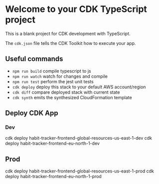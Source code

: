 # Welcome to your CDK TypeScript project

This is a blank project for CDK development with TypeScript.

The `cdk.json` file tells the CDK Toolkit how to execute your app.

## Useful commands

* `npm run build`   compile typescript to js
* `npm run watch`   watch for changes and compile
* `npm run test`    perform the jest unit tests
* `cdk deploy`      deploy this stack to your default AWS account/region
* `cdk diff`        compare deployed stack with current state
* `cdk synth`       emits the synthesized CloudFormation template

## Deploy CDK App
### Dev
cdk deploy habit-tracker-frontend-global-resources-us-east-1-dev
cdk deploy habit-tracker-frontend-eu-north-1-dev

## Prod
cdk deploy habit-tracker-frontend-global-resources-us-east-1-prod
cdk deploy habit-tracker-frontend-eu-north-1-prod
